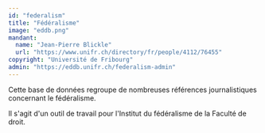 ```yaml
---
id: "federalism"
title: "Fédéralisme"
image: "eddb.png"
mandant:
  name: "Jean-Pierre Blickle"
  url: "https://www.unifr.ch/directory/fr/people/4112/76455"
copyright: "Université de Fribourg"
admin: "https://eddb.unifr.ch/federalism-admin"
---
```


Cette base de données regroupe de nombreuses références journalistiques concernant le fédéralisme.

Il s'agit d'un outil de travail pour l'Institut du fédéralisme de la Faculté de droit.